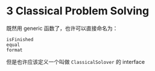 # 3 Classical Problem Solving

既然用 generic 函数了，也许可以直接命名为：

```
isFinished
equal
format
```

但是也许应该定义一个叫做 `ClassicalSolover` 的 interface
